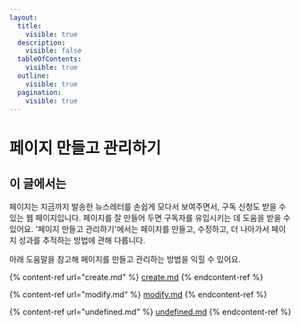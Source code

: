 ```yaml
---
layout:
  title:
    visible: true
  description:
    visible: false
  tableOfContents:
    visible: true
  outline:
    visible: true
  pagination:
    visible: true
---
```


# 페이지 만들고 관리하기

## 이 글에서는

페이지는 지금까지 발송한 뉴스레터를 손쉽게 모다서 보여주면서, 구독 신청도 받을 수 있는 웹 페이지입니다. 페이지를 잘 만들어 두면 구독자를 유입시키는 데 도움을 받을 수 있어요. '페이지 만들고 관리하기'에서는 페이지를 만들고, 수정하고, 더 나아가서 페이지 성과를 추적하는 방법에 관해 다룹니다.

아래 도움말을 참고해 페이지를 만들고 관리하는 방법을 익힐 수 있어요.

{% content-ref url="create.md" %}
[create.md](create.md)
{% endcontent-ref %}

{% content-ref url="modify.md" %}
[modify.md](modify.md)
{% endcontent-ref %}

{% content-ref url="undefined.md" %}
[undefined.md](undefined.md)
{% endcontent-ref %}
